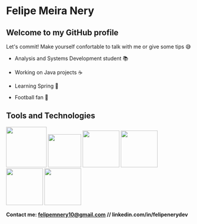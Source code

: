 # Felipe Meira Nery

## Welcome to my GitHub profile
Let's commit!
Make yourself confortable to talk with me or give some tips 😅

- Analysis and Systems Development student 📚

- Working on Java projects ☕

- Learning Spring 🍃

- Football fan 🏐


## Tools and Technologies

<div>
<img src="https://cdn.jsdelivr.net/gh/devicons/devicon/icons/java/java-original-wordmark.svg" height = 110; /> 
<img src="https://cdn.jsdelivr.net/gh/devicons/devicon/icons/javascript/javascript-original.svg" height = 90; />
<img src="https://cdn.jsdelivr.net/gh/devicons/devicon/icons/spring/spring-original-wordmark.svg" height = 100; />
<img src="https://cdn.jsdelivr.net/gh/devicons/devicon/icons/microsoftsqlserver/microsoftsqlserver-plain.svg"  height = 100; />
<img src="https://cdn.jsdelivr.net/gh/devicons/devicon/icons/css3/css3-original.svg" height = 100; />
<img src="https://cdn.jsdelivr.net/gh/devicons/devicon/icons/html5/html5-original.svg" height= 100; />
   </div>
    
   **Contact me: felipemnery10@gmail.com  // linkedin.com/in/felipenerydev**
         
